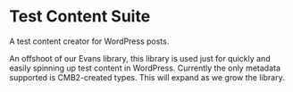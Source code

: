 # Test Content Suite

A test content creator for WordPress posts.

An offshoot of our Evans library, this library is used just for quickly and easily spinning up test content in WordPress. Currently the only metadata supported is CMB2-created types. This will expand as we grow the library.